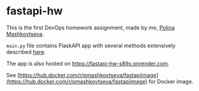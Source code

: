 # fastapi-hw

This is the first DevOps homework assignment, made by me, [Polina Mashkovtseva](https://github.com/pmashkovtseva).

`main.py` file contains FlaskAPI app with several methods extensively described [here](https://drive.google.com/file/d/1qtHEGCl2gpLxOR7CJPOC40tHp4hwYL5_/view).

The app is also hosted on https://fastapi-hw-s89x.onrender.com.

See [https://hub.docker.com/r/pmashkovtseva/fastapiimage](https://hub.docker.com/r/pmashkovtseva/fastapiimage) for Docker image.
